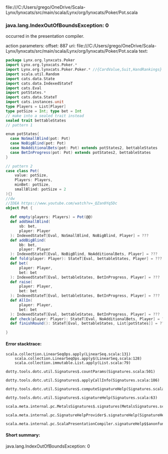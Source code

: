 file:///C:/Users/grego/OneDrive/Scala-Lynx/lynxcats/src/main/scala/Lynx/org/lynxcats/Poker/Pot.scala
### java.lang.IndexOutOfBoundsException: 0

occurred in the presentation compiler.

action parameters:
offset: 887
uri: file:///C:/Users/grego/OneDrive/Scala-Lynx/lynxcats/src/main/scala/Lynx/org/lynxcats/Poker/Pot.scala
text:
```scala
package Lynx.org.lynxcats.Poker
import Lynx.org.lynxcats.Poker.*
import Lynx.org.lynxcats.Poker.Poker.* //{CardValue,Suit,HandRankings}
import scala.util.Random
import cats.data.State
import cats.data.IndexedStateT
import cats.Eval
import potStates.*
import cats.data.StateT
import cats.instances.unit
type Players = List[Player]
type potSize = Int; type bet = Int
// make into a sealed trait instead
sealed trait bettableStates
// pattern 1

enum potStates{
  case NoSmallBlind(pot: Pot)
  case NoBigBlind(pot: Pot)
  case NoAdditionalBets(pot: Pot) extends potStates2, bettableStates
  case BetInProgress(pot: Pot) extends potStates2, bettableStates
}

// pattern 2
case class Pot(
    value: potSize,
    Players: Players,
    minBet: potSize,
    smallBlind: potSize = 2
){}
//dw
//IDEA https://www.youtube.com/watch?v=_QZan0Yq5Dc
object Pot {
  
  def empty(players: Players) = Pot(@@)
  def addSmallBlind(
      sb: bet,
      player: Player
  ): IndexedStateT[Eval, NoSmallBlind, NoBigBlind, Player] = ???
  def addBigBlind(
      bb: bet,
      player: Player
  ): IndexedStateT[Eval, NoBigBlind, NoAdditionalBets, Player] = ???
  def fold(player: Player): StateT[Eval, bettableStates, Player] = ???
  def bet(
      player: Player,
      bet: bet
  ): IndexedStateT[Eval, bettableStates, BetInProgress, Player] = ???
  def raise(
      player: Player,
      bet: bet
  ): IndexedStateT[Eval, bettableStates, BetInProgress, Player] = ???
  def AllIn(
      player: Player,
      bet: bet
  ): IndexedStateT[Eval, bettableStates, BetInProgress, Player] = ???
  def check(player: Player): StateT[Eval, NoAdditionalBets, Player] = ???
  def finishRound(): StateT[Eval, bettableStates, List[potStates]] = ???

}

```



#### Error stacktrace:

```
scala.collection.LinearSeqOps.apply(LinearSeq.scala:131)
	scala.collection.LinearSeqOps.apply$(LinearSeq.scala:128)
	scala.collection.immutable.List.apply(List.scala:79)
	dotty.tools.dotc.util.Signatures$.countParams(Signatures.scala:501)
	dotty.tools.dotc.util.Signatures$.applyCallInfo(Signatures.scala:186)
	dotty.tools.dotc.util.Signatures$.computeSignatureHelp(Signatures.scala:94)
	dotty.tools.dotc.util.Signatures$.signatureHelp(Signatures.scala:63)
	scala.meta.internal.pc.MetalsSignatures$.signatures(MetalsSignatures.scala:17)
	scala.meta.internal.pc.SignatureHelpProvider$.signatureHelp(SignatureHelpProvider.scala:51)
	scala.meta.internal.pc.ScalaPresentationCompiler.signatureHelp$$anonfun$1(ScalaPresentationCompiler.scala:375)
```
#### Short summary: 

java.lang.IndexOutOfBoundsException: 0